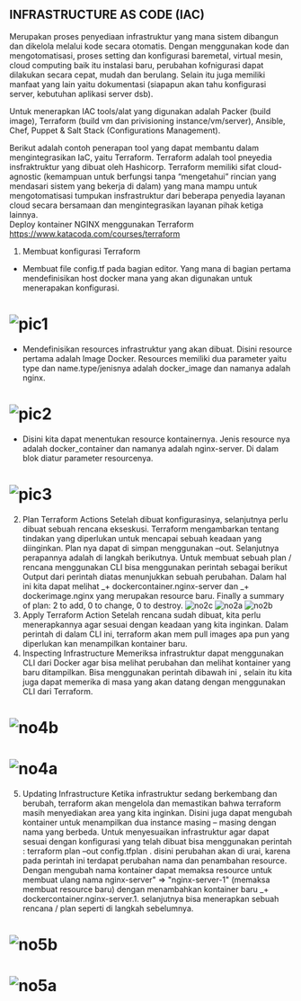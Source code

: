 ## INFRASTRUCTURE AS CODE (IAC) 

Merupakan proses penyediaan infrastruktur yang mana sistem dibangun dan dikelola melalui kode secara otomatis. Dengan menggunakan kode dan mengotomatisasi, proses setting dan konfigurasi baremetal, virtual mesin, cloud computing baik itu instalasi baru, perubahan kofnigurasi dapat dilakukan secara cepat, mudah dan berulang. Selain itu juga memiliki manfaat yang lain yaitu dokumentasi (siapapun akan tahu konfigurasi server, kebutuhan aplikasi server dsb). 

Untuk menerapkan IAC tools/alat yang digunakan adalah Packer (build image), Terraform (build vm dan privisioning instance/vm/server), Ansible, Chef, Puppet & Salt Stack (Configurations Management).

Berikut adalah contoh penerapan tool yang dapat membantu dalam mengintegrasikan IaC, yaitu Terraform. Terraform adalah tool pneyedia insfraktruktur yang dibuat oleh Hashicorp. Terraform memiliki sifat cloud-agnostic (kemampuan untuk berfungsi tanpa “mengetahui” rincian yang mendasari sistem yang bekerja di dalam) yang mana mampu untuk mengotomatisasi tumpukan insfrastruktur dari beberapa penyedia layanan cloud secara bersamaan dan mengintegrasikan layanan pihak ketiga lainnya.  
Deploy kontainer NGINX menggunakan Terraform
https://www.katacoda.com/courses/terraform 
1.	Membuat konfigurasi Terraform
-	Membuat file config.tf pada bagian editor. Yang mana di bagian pertama mendefinisikan host docker mana yang akan digunakan untuk menerapakan konfigurasi. 
# ![pic1](https://user-images.githubusercontent.com/43735593/49911871-9f9c6880-feba-11e8-8ace-96f77592be0d.png)
-	Mendefinisikan resources infrastruktur yang akan dibuat. Disini resource pertama adalah Image Docker. Resources memiliki dua parameter yaitu type dan name.type/jenisnya adalah docker_image dan namanya adalah nginx. 
# ![pic2](https://user-images.githubusercontent.com/43735593/49911921-cc508000-feba-11e8-81d6-cd5577923486.png)
-	Disini kita dapat menentukan resource kontainernya. Jenis resource nya adalah docker_container dan namanya adalah nginx-server. Di dalam blok diatur parameter resourcenya. 
# ![pic3](https://user-images.githubusercontent.com/43735593/49911937-decab980-feba-11e8-9624-e231c4fa5d22.png)
2.	Plan Terraform Actions
Setelah dibuat konfigurasinya, selanjutnya perlu dibuat sebuah rencana ekseskusi. Terraform mengambarkan tentang tindakan yang diperlukan untuk mencapai sebuah keadaan yang diinginkan. Plan nya dapat di simpan menggunakan –out. Selanjutnya perapannya adalah di langkah berikutnya. Untuk membuat sebuah plan / rencana menggunakan CLI bisa menggunakan perintah sebagai berikut 
Output dari perintah diatas menunjukkan sebuah perubahan. Dalam hal ini kita dapat melihat _+ dockercontainer.nginx-server dan  _+ dockerimage.nginx yang merupakan resource baru. Finally a summary of plan: 2 to add, 0 to change, 0 to destroy. 
 ![no2c](https://user-images.githubusercontent.com/43735593/49912234-1ede6c00-febc-11e8-88e3-1978445dec8e.png)
 ![no2a](https://user-images.githubusercontent.com/43735593/49912235-1f770280-febc-11e8-961b-1b1025464a36.png)
 ![no2b](https://user-images.githubusercontent.com/43735593/49912236-1f770280-febc-11e8-83f0-adcb9e4de895.png)
3.	Apply Terraform Action
Setelah rencana sudah dibuat, kita perlu menerapkannya agar sesuai dengan keadaan yang kita inginkan. Dalam perintah di dalam CLI ini, terraform akan mem pull images apa pun yang diperlukan kan menampilkan kontainer baru.
4.	Inspecting Infrastructure
Memeriksa infrastruktur dapat menggunakan CLI dari Docker agar bisa melihat perubahan dan melihat kontainer yang baru ditampilkan. Bisa menggunakan perintah dibawah ini , selain itu kita juga dapat memerika di masa yang akan datang dengan menggunakan CLI dari Terraform.
# ![no4b](https://user-images.githubusercontent.com/43735593/49912197-ef2f6400-febb-11e8-82c9-e329f6bcf29c.png)
# ![no4a](https://user-images.githubusercontent.com/43735593/49912198-efc7fa80-febb-11e8-852b-a09d56c2fe6d.png)
5.	Updating Infrastructure
Ketika infrastruktur sedang berkembang dan berubah, terraform akan mengelola dan memastikan bahwa terraform masih menyediakan area yang kita inginkan. Disini juga dapat mengubah kontainer untuk menampilkan dua instance masing – masing dengan nama yang berbeda. Untuk menyesuaikan infrastruktur agar dapat sesuai dengan konfigurasi yang telah dibuat bisa menggunakan perintah : terraform plan –out config.tfplan . disini perubahan akan di urai, karena pada perintah ini terdapat perubahan nama dan penambahan resource. Dengan mengubah nama kontainer dapat memaksa resource untuk membuat ulang nama nginx-server" => "nginx-server-1" (memaksa membuat resource baru) dengan menambahkan kontainer baru _+ dockercontainer.nginx-server.1. selanjutnya bisa menerapkan sebuah rencana / plan seperti di langkah sebelumnya.
# ![no5b](https://user-images.githubusercontent.com/43735593/49912213-03736100-febc-11e8-92cb-dba37cd1bc2a.png)
# ![no5a](https://user-images.githubusercontent.com/43735593/49912214-03736100-febc-11e8-90fd-4706310ded2c.png)
